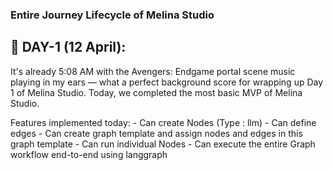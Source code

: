 ### Entire Journey Lifecycle of Melina Studio

## 📅 DAY-1 (12 April):
It's already 5:08 AM with the Avengers: Endgame portal scene music playing in my ears — what a perfect background score for wrapping up Day 1 of Melina Studio.
Today, we completed the most basic MVP of Melina Studio.

Features implemented today:
    - Can create Nodes (Type : llm)
    - Can define edges
    - Can create graph template and assign nodes and edges in this graph template
    - Can run individual Nodes
    - Can execute the entire Graph workflow end-to-end using langgraph